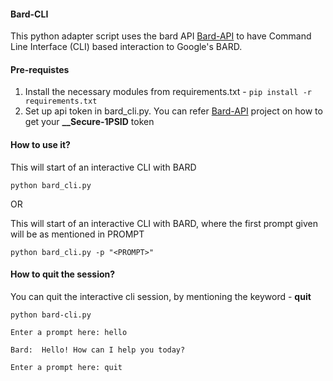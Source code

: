 #### Bard-CLI
This python adapter script uses the bard API [Bard-API](https://github.com/dsdanielpark/Bard-API) to have Command Line Interface (CLI) based interaction to Google's BARD.

#### Pre-requistes
1. Install the necessary modules from requirements.txt - `pip install -r requirements.txt`
2. Set up api token in bard_cli.py. You can refer [Bard-API](https://github.com/dsdanielpark/Bard-API) project on how to get your **__Secure-1PSID** token

#### How to use it?
This will start of an interactive CLI with BARD 

```python bard_cli.py```

OR

This will start of an interactive CLI with BARD, where the first prompt given will be as mentioned in PROMPT 

```python bard_cli.py -p "<PROMPT>"```

#### How to quit the session?
You can quit the interactive cli session, by mentioning the keyword - **quit**

```
python bard-cli.py 

Enter a prompt here: hello

Bard:  Hello! How can I help you today?

Enter a prompt here: quit
```

